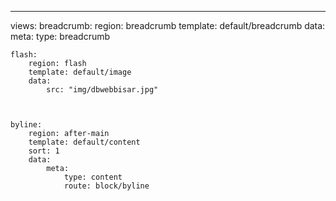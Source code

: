 ---
views:
    breadcrumb:
        region: breadcrumb
        template: default/breadcrumb
        data:
            meta:
                type: breadcrumb

    flash:
        region: flash
        template: default/image
        data:
            src: "img/dbwebbisar.jpg"



    byline:
        region: after-main
        template: default/content
        sort: 1
        data:
            meta:
                type: content
                route: block/byline
